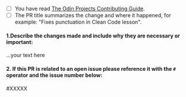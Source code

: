 <!--
Thanks for your interest in The Odin Project. In order to get PRs closed in a reasonable amount of time, we request that you include a baseline of information about the changes you are proposing. Please answer the following triage questions:
-->

 - [ ] You have read [The Odin Projects Contributing Guide](https://github.com/TheOdinProject/curriculum/blob/main/CONTRIBUTING.md).
 - [ ] The PR title summarizes the change and where it happened, for example: "Fixes punctuation in Clean Code lesson".
 
#### 1.Describe the changes made and include why they are necessary or important:

...your text here

#### 2. If this PR is related to an open issue please reference it with the `#` operator and the issue number below:

#XXXXX
